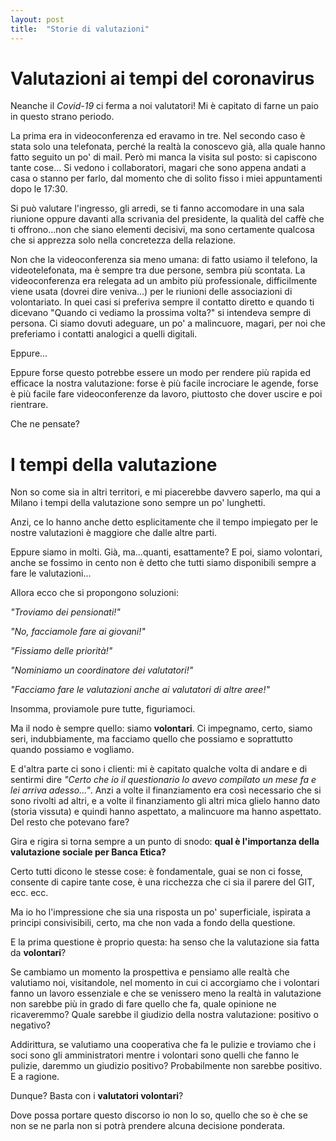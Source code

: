 ```yaml
---
layout: post
title:  "Storie di valutazioni"
---
```

# Valutazioni ai tempi del coronavirus
Neanche il _Covid-19_ ci ferma a noi valutatori! 
Mi è capitato di farne un paio in questo strano periodo.

La prima era in videoconferenza ed eravamo in tre. Nel secondo caso è stata solo una telefonata, perché la realtà la conoscevo già, alla quale hanno fatto seguito un po' di mail.
Però mi manca la visita sul posto: si capiscono tante cose...
Si vedono i collaboratori, magari che sono appena andati a casa o stanno per farlo, dal momento che di solito fisso i miei appuntamenti dopo le 17:30.

Si può valutare l'ingresso, gli arredi, se ti fanno accomodare in una sala riunione oppure davanti alla scrivania del presidente, la qualità del caffè che ti offrono...non che siano elementi decisivi, ma sono certamente qualcosa che si apprezza solo nella concretezza della relazione.

Non che la videoconferenza sia meno umana: di fatto usiamo il telefono, la videotelefonata, ma è sempre tra due persone, sembra più scontata. La videoconferenza era relegata ad un ambito più professionale, difficilmente viene usata (dovrei dire veniva...) per le riunioni delle associazioni di volontariato. In quei casi si preferiva sempre il contatto diretto e quando ti dicevano "Quando ci vediamo la prossima volta?" si intendeva sempre di persona.
Ci siamo dovuti adeguare, un po' a malincuore, magari, per noi che preferiamo i contatti analogici a quelli digitali.

Eppure...

Eppure forse questo potrebbe essere un modo per rendere più rapida ed efficace la nostra valutazione: forse è più facile incrociare le agende, forse è più facile fare videoconferenze da lavoro, piuttosto che dover uscire e poi rientrare.

Che ne pensate?

# I tempi della valutazione
Non so come sia in altri territori, e mi piacerebbe davvero saperlo, ma qui a Milano i tempi della valutazione sono sempre un po' lunghetti.

Anzi, ce lo hanno anche detto esplicitamente che il tempo impiegato per le nostre valutazioni è maggiore che dalle altre parti.

Eppure siamo in molti. Già, ma...quanti, esattamente?
E poi, siamo volontari, anche se fossimo in cento non è detto che tutti siamo disponibili sempre a fare le valutazioni...

Allora ecco che si propongono soluzioni: 

_"Troviamo dei pensionati!"_ 

_"No, facciamole fare ai giovani!"_

_"Fissiamo delle priorità!"_

_"Nominiamo un coordinatore dei valutatori!"_

_"Facciamo fare le valutazioni anche ai valutatori di altre aree!"_

Insomma, proviamole pure tutte, figuriamoci.

Ma il nodo è sempre quello: siamo **volontari**. Ci impegnamo, certo, siamo seri, indubbiamente, ma facciamo quello che possiamo e soprattutto quando possiamo e vogliamo.

E d'altra parte ci sono i clienti: mi è capitato qualche volta di andare e di sentirmi dire _"Certo che io il questionario lo avevo compilato un mese fa e lei arriva adesso..."_. Anzi a volte il finanziamento era così necessario che si sono rivolti ad altri, e a volte il finanziamento gli altri mica glielo hanno dato (storia vissuta) e quindi hanno aspettato, a malincuore ma hanno aspettato. Del resto che potevano fare?

Gira e rigira si torna sempre a un punto di snodo: **qual è l'importanza della valutazione sociale per Banca Etica?**

Certo tutti dicono le stesse cose: è fondamentale, guai se non ci fosse, consente di capire tante cose, è una ricchezza che ci sia il parere del GIT, ecc. ecc.

Ma io ho l'impressione che sia una risposta un po' superficiale, ispirata a principi consivisibili, certo, ma che non vada a fondo della questione.

E la prima questione è proprio questa: ha senso che la valutazione sia fatta da **volontari**?

Se cambiamo un momento la prospettiva e pensiamo alle realtà che valutiamo noi, visitandole, nel momento in cui ci accorgiamo che i volontari fanno un lavoro essenziale e che se venissero meno la realtà in valutazione non sarebbe più in grado di fare quello che fa, quale opinione ne ricaveremmo? Quale sarebbe il giudizio della nostra valutazione: positivo o negativo?

Addirittura, se valutiamo una cooperativa che fa le pulizie e troviamo che i soci sono gli amministratori mentre i volontari sono quelli che fanno le pulizie, daremmo un giudizio positivo? Probabilmente non sarebbe positivo. E a ragione.

Dunque? Basta con i **valutatori volontari**?

Dove possa portare questo discorso io non lo so, quello che so è che se non se ne parla non si potrà prendere alcuna decisione ponderata.

